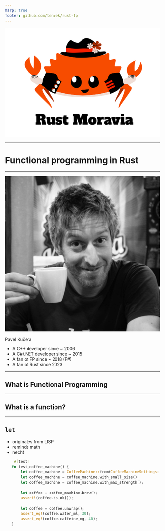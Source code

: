 ```yaml
---
marp: true
footer: github.com/tencek/rust-fp
---
```


<!-- _footer: "" -->

![bg 50%](./img/ferris.svg)

---

# Functional programming in Rust

---

![bg right:45%](./img/me.jpg)

Pavel Kučera

- A C++ developer since ~ 2006
- A C#/.NET developer since ~ 2015
- A fan of FP since ~ 2018 (F#)
- A fan of Rust since 2023

---

## What is Functional Programming

---

## What is a function?

---

<!-- paginate: true -->

## `let`

 - originates from LISP
 - reminds math
 - nechť
 ```rust
     #[test]
    fn test_coffee_machine() {
        let coffee_machine = CoffeeMachine::from(CoffeeMachineSettings::default());
        let coffee_machine = coffee_machine.with_small_size();
        let coffee_machine = coffee_machine.with_max_strength();

        let coffee = coffee_machine.brew();
        assert!(coffee.is_ok());

        let coffee = coffee.unwrap();
        assert_eq!(coffee.water_ml, 30);
        assert_eq!(coffee.caffeine_mg, 40);
    }
 ```